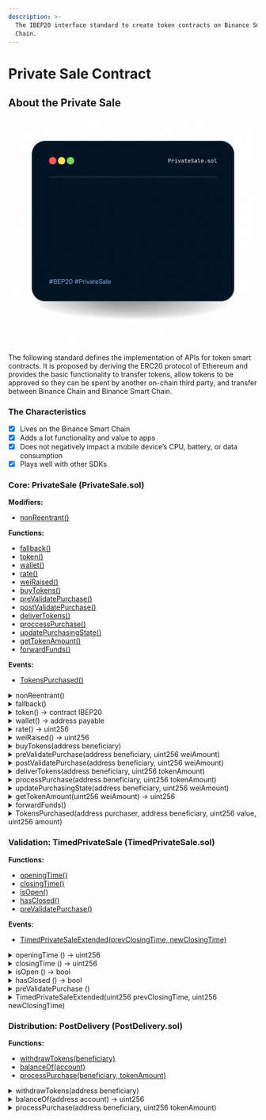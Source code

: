 ```yaml
---
description: >-
  The IBEP20 interface standard to create token contracts on Binance Smart
  Chain.
---
```


# Private Sale Contract

## About the Private Sale

![](../../.gitbook/assets/privateSale.gif)

The following standard defines the implementation of APIs for token smart contracts. It is proposed by deriving the ERC20 protocol of Ethereum and provides the basic functionality to transfer tokens, allow tokens to be approved so they can be spent by another on-chain third party, and transfer between Binance Chain and Binance Smart Chain.

### The Characteristics

* [x] Lives on the Binance Smart Chain
* [x] Adds a lot functionality and value to apps
* [x] Does not negatively impact a mobile device’s CPU, battery, or data consumption
* [x] Plays well with other SDKs

### Core: PrivateSale (PrivateSale.sol)

**Modifiers:**

* [nonReentrant()](private-sale-contract.md#undefined)

**Functions:**

* [fallback()](private-sale-contract.md#fallback)
* [token()](private-sale-contract.md#undefined)
* [wallet()](private-sale-contract.md#undefined-1)
* [rate()](private-sale-contract.md#undefined-2)
* [weiRaised()](private-sale-contract.md#undefined-3)
* [buyTokens()](private-sale-contract.md#undefined)
* [preValidatePurchase()](private-sale-contract.md#undefined-1)
* [postValidatePurchase()](private-sale-contract.md#undefined-2)
* [deliverTokens()](private-sale-contract.md#undefined)
* [proccessPurchase()](private-sale-contract.md#undefined-1)
* [updatePurchasingState()](private-sale-contract.md#undefined-2)
* [getTokenAmount()](private-sale-contract.md#undefined-3)
* [forwardFunds()](private-sale-contract.md#undefined)

**Events:**

* [TokensPurchased()](private-sale-contract.md#undefined)

<details>

<summary>nonReentrant()</summary>

Contract module that helps prevent reentrant calls to a function.

Inheriting from `ReentrancyGuard` will make the [`nonReentrant`](https://docs.openzeppelin.com/contracts/2.x/api/utils#ReentrancyGuard-nonReentrant--) modifier available, which can be applied to functions to make sure there are no nested (reentrant) calls to them.

Note that because there is a single `nonReentrant` guard, functions marked as `nonReentrant` may not call one another. This can be worked around by making those functions `private`, and then adding `external` `nonReentrant` entry points to them.

</details>

<details>

<summary>fallback()</summary>

fallback function **DO NOT OVERRIDE** Note that other contracts will transfer funds with a base gas stipend of 2300, which is not enough to call buyTokens. Consider calling buyTokens directly when purchasing tokens from a contract.

</details>

<details>

<summary>token() → contract IBEP20</summary>



</details>

<details>

<summary>wallet() → address payable</summary>



</details>

<details>

<summary>rate() → uint256</summary>



</details>

<details>

<summary>weiRaised() → uint256</summary>



</details>

<details>

<summary>buyTokens(address beneficiary)</summary>

low level token purchase **DO NOT OVERRIDE** This function has a non-reentrancy guard, so it shouldn’t be called by another `nonReentrant` function.

</details>

<details>

<summary>preValidatePurchase(address beneficiary, uint256 weiAmount)</summary>

Validation of an incoming purchase. Use require statements to revert state when conditions are not met. Use `super` in contracts that inherit from Crowdsale to extend their validations. Example from CappedCrowdsale.sol’s \_preValidatePurchase method: super.\_preValidatePurchase(beneficiary, weiAmount); require(weiRaised().add(weiAmount) ⇐ cap);

</details>

<details>

<summary>postValidatePurchase(address beneficiary, uint256 weiAmount)</summary>

Validation of an executed purchase. Observe state and use revert statements to undo rollback when valid conditions are not met.

</details>

<details>

<summary>deliverTokens(address beneficiary, uint256 tokenAmount)</summary>

Source of tokens. Override this method to modify the way in which the crowdsale ultimately gets and sends its tokens.

</details>

<details>

<summary>processPurchase(address beneficiary, uint256 tokenAmount)</summary>

Executed when a purchase has been validated and is ready to be executed. Doesn’t necessarily emit/send tokens.

</details>

<details>

<summary>updatePurchasingState(address beneficiary, uint256 weiAmount)</summary>

Override for extensions that require an internal state to check for validity (current user contributions, etc.)

</details>

<details>

<summary>getTokenAmount(uint256 weiAmount) → uint256</summary>

Override to extend the way in which ether is converted to tokens.

</details>

<details>

<summary>forwardFunds()</summary>

Determines how ETH is stored/forwarded on purchases.

</details>

<details>

<summary>TokensPurchased(address purchaser, address beneficiary, uint256 value, uint256 amount)</summary>



</details>

### Validation: TimedPrivateSale (TimedPrivateSale.sol)

**Functions:**

* [openingTime()](private-sale-contract.md#undefined)
* [closingTime()](private-sale-contract.md#undefined-1)
* [isOpen()](private-sale-contract.md#undefined-2)
* [hasClosed()](private-sale-contract.md#undefined-3)
* [preValidatePurchase()](private-sale-contract.md#undefined-4)

**Events:**

* [TimedPrivateSaleExtended(prevClosingTime, newClosingTime)](private-sale-contract.md#undefined)

<details>

<summary>openingTime () → uint256</summary>

The private sale opening time.

</details>

<details>

<summary>closingTime () → uint256</summary>

The private sale ending time (1 year).

</details>

<details>

<summary>isOpen () → bool</summary>

`true` if the private sale is open, `false` otherwise.

</details>

<details>

<summary>hasClosed () → bool</summary>

Whether private sale period has elapsed

</details>

<details>

<summary>preValidatePurchase ()</summary>

Extend parent behavior requiring to be within the contributing period

</details>

<details>

<summary>TimedPrivateSaleExtended(uint256 prevClosingTime, uint256 newClosingTime)</summary>



</details>

### Distribution: PostDelivery (PostDelivery.sol)

**Functions:**

* [withdrawTokens(beneficiary)](private-sale-contract.md#withdrawtokens-address-beneficiary)
* [balanceOf(account)](private-sale-contract.md#balanceof-address-account-uint256)
* [processPurchase(beneficiary, tokenAmount)](private-sale-contract.md#processpurchase-address-beneficiary-uint256-tokenamount-1)

<details>

<summary>withdrawTokens(address beneficiary)</summary>

Withdraw tokens only after crowdsale ends.

</details>

<details>

<summary>balanceOf(address account) → uint256</summary>



</details>

<details>

<summary>processPurchase(address beneficiary, uint256 tokenAmount)</summary>

Overrides parent by storing due balances, and delivering tokens to the vault instead of the end user. This ensures that the tokens will be available by the time they are withdrawn (which may not be the case if `_deliverTokens` was called later).

</details>
